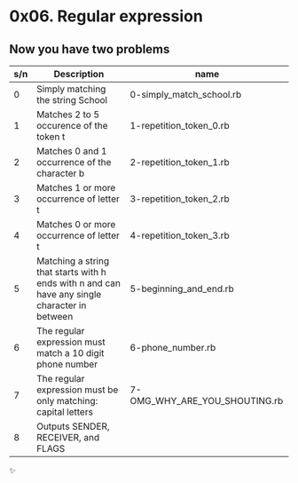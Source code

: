 # 0x06. Regular expression

## Now you have two problems

| s/n | Description                                                                                   | name                          |
| --- | --------------------------------------------------------------------------------------------- | ----------------------------- |
| 0   | Simply matching the string School                                                             | 0-simply_match_school.rb      |
| 1   | Matches 2 to 5 occurence of the token t                                                       | 1-repetition_token_0.rb       |
| 2   | Matches 0 and 1 occurrence of the character b                                                 | 2-repetition_token_1.rb       |
| 3   | Matches 1 or more occurrence of letter t                                                      | 3-repetition_token_2.rb       |
| 4   | Matches 0 or more occurrence of letter t                                                      | 4-repetition_token_3.rb       |
| 5   | Matching a string that starts with h ends with n and can have any single character in between | 5-beginning_and_end.rb        |
| 6   | The regular expression must match a 10 digit phone number                                     | 6-phone_number.rb             |
| 7   | The regular expression must be only matching: capital letters                                 | 7-OMG_WHY_ARE_YOU_SHOUTING.rb |
| 8   | Outputs SENDER, RECEIVER, and FLAGS                                                           |

:sparkles: